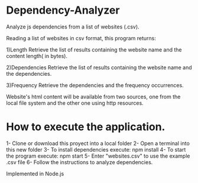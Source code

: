 # Dependency-Analyzer
Analyze js dependencies from a list of websites (.csv).

Reading a list of websites in csv format, this program returns:

1)Length
Retrieve the list of results containing the website name and the content length( in bytes).

2)Dependencies
Retrieve the list of results containing the website name and the dependencies.

3)Frequency
Retrieve the dependencies and the frequency occurrences.

Website's html content will be available from two sources, one from the local file system and the other one using http resources. 

# How to execute the application.

1- Clone or download this proyect into a local folder
2- Open a terminal into this new folder
3- To install dependencies execute: npm install
4- To start the program execute: npm start
5- Enter "websites.csv" to use the example .csv file
6- Follow the instructions to analyze dependencies.

Implemented in Node.js
